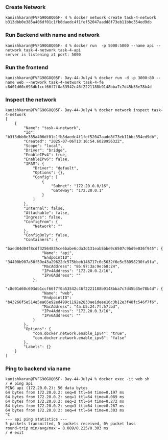 

### Create Network


    kanishkaran@FVFG90G8Q05F- 4 % docker network create task-4-network
    b313dbb0e385a406df01c1fb8daedc4f1fef52047aadd8f73eb11bbc354ed9db

### Run Backend with name and network

    kanishkaran@FVFG90G8Q05F- 4 % docker run  -p 5000:5000 --name api --network task-4-network task-4-api
    server is listening at port: 5000


### Run the frontend

    kanishkaran@FVFG90G8Q05F- Day-44-July4 % docker run -d -p 3000:80 --name web --network task-4-network task-4-fe
    c8d01d60c693db1ccf66f7f0a53542c46f2221188b9148bba7c7d45b35e78b4d

### Inspect the network

    kanishkaran@FVFG90G8Q05F- Day-44-July4 % docker network inspect task-4-network                                 
    [
        {
            "Name": "task-4-network",
            "Id": "b313dbb0e385a406df01c1fb8daedc4f1fef52047aadd8f73eb11bbc354ed9db",
            "Created": "2025-07-06T13:16:54.602895632Z",
            "Scope": "local",
            "Driver": "bridge",
            "EnableIPv4": true,
            "EnableIPv6": false,
            "IPAM": {
                "Driver": "default",
                "Options": {},
                "Config": [
                    {
                        "Subnet": "172.20.0.0/16",
                        "Gateway": "172.20.0.1"
                    }
                ]
            },
            "Internal": false,
            "Attachable": false,
            "Ingress": false,
            "ConfigFrom": {
                "Network": ""
            },
            "ConfigOnly": false,
            "Containers": {
                "baed84d04f8cdf32564835ce6babe6cda3d131eab5bbe9c6507c9bd9e036f945": {
                    "Name": "api",
                    "EndpointID": "34400b907a50f59e43a29622dc575bbeb146717c6c5632f6e5c58098230fa9fa",
                    "MacAddress": "86:97:3a:9e:68:24",
                    "IPv4Address": "172.20.0.2/16",
                    "IPv6Address": ""
                },
                "c8d01d60c693db1ccf66f7f0a53542c46f2221188b9148bba7c7d45b35e78b4d": {
                    "Name": "web",
                    "EndpointID": "b43266f5e514e5ea65e92ed499c1192a2833ae1deee16c3b12e3f48fc546f7f6",
                    "MacAddress": "4a:b5:24:7f:57:bd",
                    "IPv4Address": "172.20.0.3/16",
                    "IPv6Address": ""
                }
            },
            "Options": {
                "com.docker.network.enable_ipv4": "true",
                "com.docker.network.enable_ipv6": "false"
            },
            "Labels": {}
        }
    ]


### Ping to backend via name


    kanishkaran@FVFG90G8Q05F- Day-44-July4 % docker exec -it web sh         
    / # ping api
    PING api (172.20.0.2): 56 data bytes
    64 bytes from 172.20.0.2: seq=0 ttl=64 time=0.197 ms
    64 bytes from 172.20.0.2: seq=1 ttl=64 time=0.089 ms
    64 bytes from 172.20.0.2: seq=2 ttl=64 time=0.272 ms
    64 bytes from 172.20.0.2: seq=3 ttl=64 time=0.267 ms
    64 bytes from 172.20.0.2: seq=4 ttl=64 time=0.303 ms
    ^C
    --- api ping statistics ---
    5 packets transmitted, 5 packets received, 0% packet loss
    round-trip min/avg/max = 0.089/0.225/0.303 ms
    / # exit